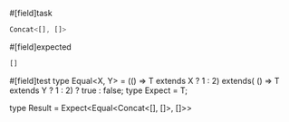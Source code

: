#[field]task
```ts
Concat<[], []>
```

#[field]expected
```ts
[]
```

#[field]test
type Equal<X, Y> = (<T>() => T extends X ? 1 : 2) extends(
    <T>() => T extends Y ? 1 : 2) ? true : false;
type Expect<T extends true> = T;

type Result = Expect<Equal<Concat<[], []>, []>>